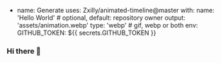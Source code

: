 - name: Generate
  uses: Zxilly/animated-timeline@master
  with:
    name: 'Hello World' # optional, default: repository owner
    output: 'assets/animation.webp'
    type: 'webp' # gif, webp or both
  env:
    GITHUB_TOKEN: ${{ secrets.GITHUB_TOKEN }}

### Hi there 👋

<!--
**EmilyNed/EmilyNed** is a ✨ _special_ ✨ repository because its `README.md` (this file) appears on your GitHub profile.

Here are some ideas to get you started:

- 🔭 I’m currently working on ...
- 🌱 I’m currently learning ...
- 👯 I’m looking to collaborate on ...
- 🤔 I’m looking for help with ...
- 💬 Ask me about ...
- 📫 How to reach me: ...
- 😄 Pronouns: ...
- ⚡ Fun fact: ...
-->
